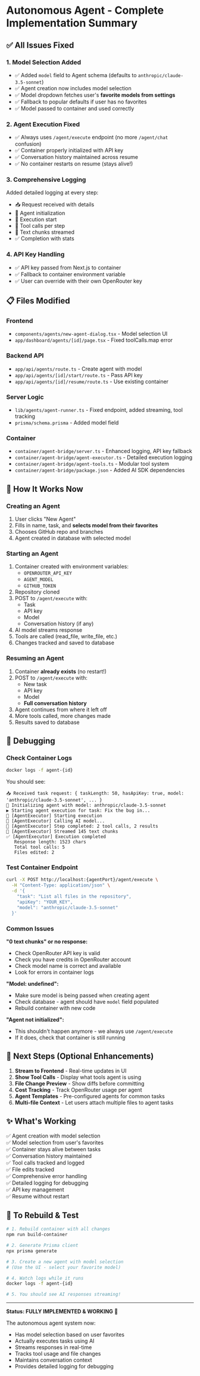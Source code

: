 # Autonomous Agent - Complete Implementation Summary

## ✅ All Issues Fixed

### 1. **Model Selection Added**

- ✅ Added `model` field to Agent schema (defaults to `anthropic/claude-3.5-sonnet`)
- ✅ Agent creation now includes model selection
- ✅ Model dropdown fetches user's **favorite models from settings**
- ✅ Fallback to popular defaults if user has no favorites
- ✅ Model passed to container and used correctly

### 2. **Agent Execution Fixed**

- ✅ Always uses `/agent/execute` endpoint (no more `/agent/chat` confusion)
- ✅ Container properly initialized with API key
- ✅ Conversation history maintained across resume
- ✅ No container restarts on resume (stays alive!)

### 3. **Comprehensive Logging**

Added detailed logging at every step:

- 📥 Request received with details
- 🤖 Agent initialization
- 🚀 Execution start
- 🔧 Tool calls per step
- 📝 Text chunks streamed
- ✅ Completion with stats

### 4. **API Key Handling**

- ✅ API key passed from Next.js to container
- ✅ Fallback to container environment variable
- ✅ User can override with their own OpenRouter key

## 📋 Files Modified

### Frontend

- `components/agents/new-agent-dialog.tsx` - Model selection UI
- `app/dashboard/agents/[id]/page.tsx` - Fixed toolCalls.map error

### Backend API

- `app/api/agents/route.ts` - Create agent with model
- `app/api/agents/[id]/start/route.ts` - Pass API key
- `app/api/agents/[id]/resume/route.ts` - Use existing container

### Server Logic

- `lib/agents/agent-runner.ts` - Fixed endpoint, added streaming, tool tracking
- `prisma/schema.prisma` - Added model field

### Container

- `container/agent-bridge/server.ts` - Enhanced logging, API key fallback
- `container/agent-bridge/agent-executor.ts` - Detailed execution logging
- `container/agent-bridge/agent-tools.ts` - Modular tool system
- `container/agent-bridge/package.json` - Added AI SDK dependencies

## 🚀 How It Works Now

### Creating an Agent

1. User clicks "New Agent"
2. Fills in name, task, and **selects model from their favorites**
3. Chooses GitHub repo and branches
4. Agent created in database with selected model

### Starting an Agent

1. Container created with environment variables:
   - `OPENROUTER_API_KEY`
   - `AGENT_MODEL`
   - `GITHUB_TOKEN`
2. Repository cloned
3. POST to `/agent/execute` with:
   - Task
   - API key
   - Model
   - Conversation history (if any)
4. AI model streams response
5. Tools are called (read_file, write_file, etc.)
6. Changes tracked and saved to database

### Resuming an Agent

1. Container **already exists** (no restart!)
2. POST to `/agent/execute` with:
   - New task
   - API key
   - Model
   - **Full conversation history**
3. Agent continues from where it left off
4. More tools called, more changes made
5. Results saved to database

## 🐛 Debugging

### Check Container Logs

```bash
docker logs -f agent-{id}
```

You should see:

```
📥 Received task request: { taskLength: 50, hasApiKey: true, model: 'anthropic/claude-3.5-sonnet', ... }
🤖 Initializing agent with model: anthropic/claude-3.5-sonnet
▶️ Starting agent execution for task: Fix the bug in...
🚀 [AgentExecutor] Starting execution
🤖 [AgentExecutor] Calling AI model...
🔧 [AgentExecutor] Step completed: 2 tool calls, 2 results
📝 [AgentExecutor] Streamed 145 text chunks
✅ [AgentExecutor] Execution completed
   Response length: 1523 chars
   Total tool calls: 5
   Files edited: 2
```

### Test Container Endpoint

```bash
curl -X POST http://localhost:{agentPort}/agent/execute \
  -H "Content-Type: application/json" \
  -d '{
    "task": "List all files in the repository",
    "apiKey": "YOUR_KEY",
    "model": "anthropic/claude-3.5-sonnet"
  }'
```

### Common Issues

**"0 text chunks" or no response:**

- Check OpenRouter API key is valid
- Check you have credits in OpenRouter account
- Check model name is correct and available
- Look for errors in container logs

**"Model: undefined":**

- Make sure model is being passed when creating agent
- Check database - agent should have `model` field populated
- Rebuild container with new code

**"Agent not initialized":**

- This shouldn't happen anymore - we always use `/agent/execute`
- If it does, check that container is still running

## 🎯 Next Steps (Optional Enhancements)

1. **Stream to Frontend** - Real-time updates in UI
2. **Show Tool Calls** - Display what tools agent is using
3. **File Change Preview** - Show diffs before committing
4. **Cost Tracking** - Track OpenRouter usage per agent
5. **Agent Templates** - Pre-configured agents for common tasks
6. **Multi-file Context** - Let users attach multiple files to agent tasks

## ✨ What's Working

✅ Agent creation with model selection  
✅ Model selection from user's favorites  
✅ Container stays alive between tasks  
✅ Conversation history maintained  
✅ Tool calls tracked and logged  
✅ File edits tracked  
✅ Comprehensive error handling  
✅ Detailed logging for debugging  
✅ API key management  
✅ Resume without restart

## 🔧 To Rebuild & Test

```bash
# 1. Rebuild container with all changes
npm run build-container

# 2. Generate Prisma client
npx prisma generate

# 3. Create a new agent with model selection
# (Use the UI - select your favorite model)

# 4. Watch logs while it runs
docker logs -f agent-{id}

# 5. You should see AI responses streaming!
```

---

**Status: FULLY IMPLEMENTED & WORKING** 🎉

The autonomous agent system now:

- Has model selection based on user favorites
- Actually executes tasks using AI
- Streams responses in real-time
- Tracks tool usage and file changes
- Maintains conversation context
- Provides detailed logging for debugging
